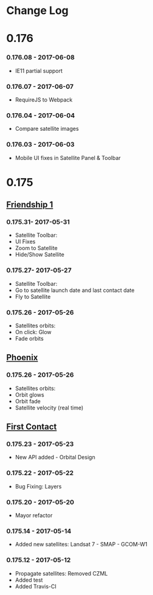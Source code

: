Change Log
==========
# 0.176
### 0.176.08 - 2017-06-08
* IE11 partial support
### 0.176.07 - 2017-06-07
* RequireJS to Webpack
### 0.176.04 - 2017-06-04
* Compare satellite images
### 0.176.03 - 2017-06-03
* Mobile UI fixes in Satellite Panel & Toolbar

# 0.175
## [Friendship 1](https://github.com/SaTrek/EarthTrek/releases/tag/v0.175.31)
### 0.175.31- 2017-05-31 
* Satellite Toolbar:
* UI Fixes
* Zoom to Satellite
* Hide/Show Satellite
### 0.175.27- 2017-05-27
* Satellite Toolbar:
* Go to satellite launch date and last contact date
* Fly to Satellite
### 0.175.26 - 2017-05-26
* Satellites orbits:
* On click: Glow
* Fade orbits
## [Phoenix](https://github.com/SaTrek/EarthTrek/releases/tag/v0.175.25)
### 0.175.26 - 2017-05-26 
* Satellites orbits:
* Orbit glows
* Orbit fade
* Satellite velocity (real time)
## [First Contact](https://github.com/SaTrek/EarthTrek/releases/tag/v0.175.23)
### 0.175.23 - 2017-05-23 
* New API added - Orbital Design
### 0.175.22 - 2017-05-22
* Bug Fixing: Layers
### 0.175.20 - 2017-05-20
* Mayor refactor
### 0.175.14 - 2017-05-14
* Added new satellites: Landsat 7 - SMAP - GCOM-W1
### 0.175.12 - 2017-05-12
* Propagate satellites: Removed CZML
* Added test
* Added Travis-CI